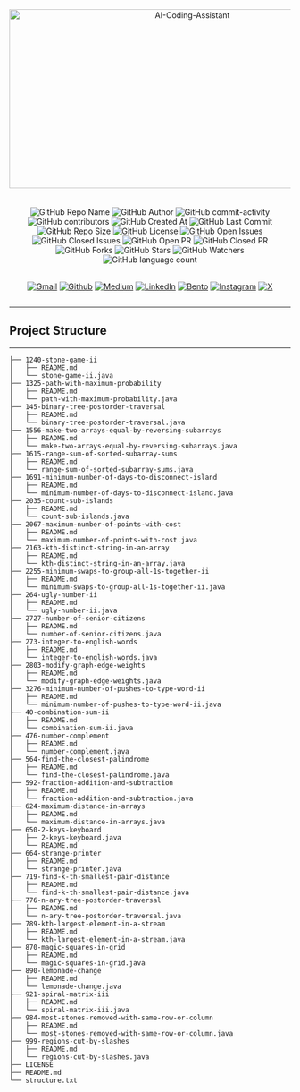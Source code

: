 <div align="center">
    <img src="https://socialify.git.ci/yashksaini-coder/August-Leetcode-Daily-2024/image?forks=1&issues=1&language=1&name=1&pattern=Diagonal%20Stripes&pulls=1&stargazers=1&theme=Auto" alt="AI-Coding-Assistant" width="640" height="320" />
</div>
<br><br>

<div align="center">
    <img alt="GitHub Repo Name" src="https://img.shields.io/badge/Repo-August_Leetcode_Daily_2024-blue">
    <img alt="GitHub Author" src="https://img.shields.io/badge/Author-Yash%20K.%20Saini-1D3557">
    <img alt="GitHub commit-activity" src="https://img.shields.io/github/commit-activity/t/yashksaini-coder/August-Leetcode-Daily-2024">
    <img alt="GitHub contributors" src="https://img.shields.io/github/contributors/yashksaini-coder/August-Leetcode-Daily-2024">
    <img alt="GitHub Created At" src="https://img.shields.io/github/created-at/yashksaini-coder/August-Leetcode-Daily-2024">
    <img alt="GitHub Last Commit" src="https://img.shields.io/github/last-commit/yashksaini-coder/August-Leetcode-Daily-2024">
    <img alt="GitHub Repo Size" src="https://img.shields.io/github/repo-size/yashksaini-coder/August-Leetcode-Daily-2024">
    <img alt="GitHub License" src="https://img.shields.io/github/license/yashksaini-coder/August-Leetcode-Daily-2024">
    <img alt="GitHub Open Issues" src="https://img.shields.io/github/issues/yashksaini-coder/August-Leetcode-Daily-2024">
    <img alt="GitHub Closed Issues" src="https://img.shields.io/github/issues-closed/yashksaini-coder/August-Leetcode-Daily-2024">
    <img alt="GitHub Open PR" src="https://img.shields.io/github/issues-pr/yashksaini-coder/August-Leetcode-Daily-2024">
    <img alt="GitHub Closed PR" src="https://img.shields.io/github/issues-pr-closed/yashksaini-coder/August-Leetcode-Daily-2024">
    <img alt="GitHub Forks" src="https://img.shields.io/github/forks/yashksaini-coder/August-Leetcode-Daily-2024">
    <img alt="GitHub Stars" src="https://img.shields.io/github/stars/yashksaini-coder/August-Leetcode-Daily-2024">
    <img alt="GitHub Watchers" src="https://img.shields.io/github/watchers/yashksaini-coder/August-Leetcode-Daily-2024">
    <img alt="GitHub language count" src="https://img.shields.io/github/languages/count/yashksaini-coder/August-Leetcode-Daily-2024">
</div>
<br>

<div align='center' style=" display: grid;">

  [![Gmail](https://img.shields.io/badge/Gmail-D14836?style=for-the-badge&logo=gmail&logoColor=white)](mailto:ys3853428@gmail.com)
  [![Github](https://img.shields.io/badge/GitHub-100000?style=for-the-badge&logo=github&logoColor=white)](https://github.com/yashksaini-coder)
  [![Medium](https://img.shields.io/badge/Medium-12100E?style=for-the-badge&logo=medium&logoColor=white)](https://medium.com/@yashksaini)
  [![LinkedIn](https://img.shields.io/badge/LinkedIn-0077B5?style=for-the-badge&logo=linkedin&logoColor=white)](https://www.linkedin.com/in/yashksaini/)
  [![Bento](https://img.shields.io/badge/Bento-768CFF.svg?style=for-the-badge&logo=Bento&logoColor=white)](https://bento.me/yashksaini)
[![Instagram](https://img.shields.io/badge/Instagram-%23FF006E.svg?style=for-the-badge&logo=Instagram&logoColor=white)](https://www.instagram.com/yashksaini.codes/)
  [![X](https://img.shields.io/badge/X-%23000000.svg?style=for-the-badge&logo=X&logoColor=white)](https://twitter.com/EasycodesDev) 
</div>

---

## Project Structure

---

<!-- START_STRUCTURE -->
```
├── 1240-stone-game-ii
│   ├── README.md
│   └── stone-game-ii.java
├── 1325-path-with-maximum-probability
│   ├── README.md
│   └── path-with-maximum-probability.java
├── 145-binary-tree-postorder-traversal
│   ├── README.md
│   └── binary-tree-postorder-traversal.java
├── 1556-make-two-arrays-equal-by-reversing-subarrays
│   ├── README.md
│   └── make-two-arrays-equal-by-reversing-subarrays.java
├── 1615-range-sum-of-sorted-subarray-sums
│   ├── README.md
│   └── range-sum-of-sorted-subarray-sums.java
├── 1691-minimum-number-of-days-to-disconnect-island
│   ├── README.md
│   └── minimum-number-of-days-to-disconnect-island.java
├── 2035-count-sub-islands
│   ├── README.md
│   └── count-sub-islands.java
├── 2067-maximum-number-of-points-with-cost
│   ├── README.md
│   └── maximum-number-of-points-with-cost.java
├── 2163-kth-distinct-string-in-an-array
│   ├── README.md
│   └── kth-distinct-string-in-an-array.java
├── 2255-minimum-swaps-to-group-all-1s-together-ii
│   ├── README.md
│   └── minimum-swaps-to-group-all-1s-together-ii.java
├── 264-ugly-number-ii
│   ├── README.md
│   └── ugly-number-ii.java
├── 2727-number-of-senior-citizens
│   ├── README.md
│   └── number-of-senior-citizens.java
├── 273-integer-to-english-words
│   ├── README.md
│   └── integer-to-english-words.java
├── 2803-modify-graph-edge-weights
│   ├── README.md
│   └── modify-graph-edge-weights.java
├── 3276-minimum-number-of-pushes-to-type-word-ii
│   ├── README.md
│   └── minimum-number-of-pushes-to-type-word-ii.java
├── 40-combination-sum-ii
│   ├── README.md
│   └── combination-sum-ii.java
├── 476-number-complement
│   ├── README.md
│   └── number-complement.java
├── 564-find-the-closest-palindrome
│   ├── README.md
│   └── find-the-closest-palindrome.java
├── 592-fraction-addition-and-subtraction
│   ├── README.md
│   └── fraction-addition-and-subtraction.java
├── 624-maximum-distance-in-arrays
│   ├── README.md
│   └── maximum-distance-in-arrays.java
├── 650-2-keys-keyboard
│   ├── 2-keys-keyboard.java
│   └── README.md
├── 664-strange-printer
│   ├── README.md
│   └── strange-printer.java
├── 719-find-k-th-smallest-pair-distance
│   ├── README.md
│   └── find-k-th-smallest-pair-distance.java
├── 776-n-ary-tree-postorder-traversal
│   ├── README.md
│   └── n-ary-tree-postorder-traversal.java
├── 789-kth-largest-element-in-a-stream
│   ├── README.md
│   └── kth-largest-element-in-a-stream.java
├── 870-magic-squares-in-grid
│   ├── README.md
│   └── magic-squares-in-grid.java
├── 890-lemonade-change
│   ├── README.md
│   └── lemonade-change.java
├── 921-spiral-matrix-iii
│   ├── README.md
│   └── spiral-matrix-iii.java
├── 984-most-stones-removed-with-same-row-or-column
│   ├── README.md
│   └── most-stones-removed-with-same-row-or-column.java
├── 999-regions-cut-by-slashes
│   ├── README.md
│   └── regions-cut-by-slashes.java
├── LICENSE
├── README.md
└── structure.txt
```
<!-- END_STRUCTURE -->